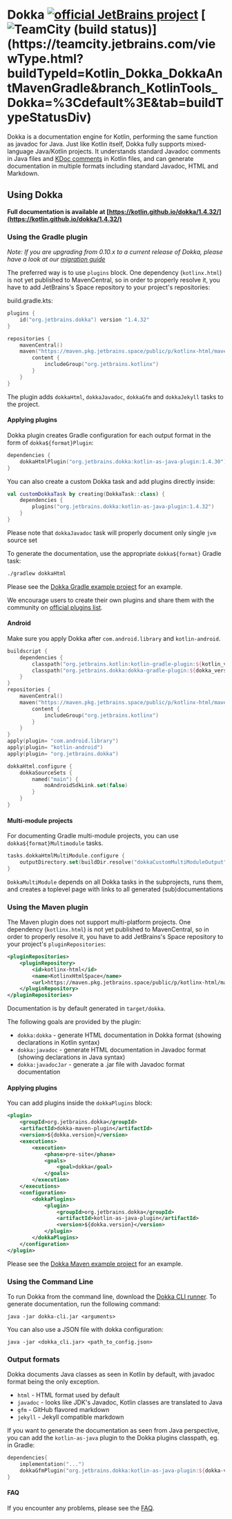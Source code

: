 # Dokka  [![official JetBrains project](https://jb.gg/badges/official.svg)](https://confluence.jetbrains.com/display/ALL/JetBrains+on+GitHub) [![TeamCity (build status)](https://teamcity.jetbrains.com/app/rest/builds/buildType:(id:Kotlin_Dokka_DokkaAntMavenGradle)/statusIcon)](https://teamcity.jetbrains.com/viewType.html?buildTypeId=Kotlin_Dokka_DokkaAntMavenGradle&branch_KotlinTools_Dokka=%3Cdefault%3E&tab=buildTypeStatusDiv) 

Dokka is a documentation engine for Kotlin, performing the same function as javadoc for Java.
Just like Kotlin itself, Dokka fully supports mixed-language Java/Kotlin projects. It understands
standard Javadoc comments in Java files and [KDoc comments](https://kotlinlang.org/docs/reference/kotlin-doc.html) in Kotlin files,
and can generate documentation in multiple formats including standard Javadoc, HTML and Markdown.

## Using Dokka

**Full documentation is available at [https://kotlin.github.io/dokka/1.4.32/](https://kotlin.github.io/dokka/1.4.32/)**

### Using the Gradle plugin
_Note: If you are upgrading from 0.10.x to a current release of Dokka, please have a look at our 
[migration guide](runners/gradle-plugin/MIGRATION.md)_

The preferred way is to use `plugins` block. One dependency (`kotlinx.html`) is not yet published to MavenCentral,
so in order to properly resolve it, you have to add JetBrains's Space repository to your project's repositories:
 
build.gradle.kts:
```kotlin
plugins {
    id("org.jetbrains.dokka") version "1.4.32"
}

repositories {
    mavenCentral()
    maven("https://maven.pkg.jetbrains.space/public/p/kotlinx-html/maven") { 
        content {
            includeGroup("org.jetbrains.kotlinx")
        }
    }
}
```

The plugin adds `dokkaHtml`, `dokkaJavadoc`, `dokkaGfm` and `dokkaJekyll` tasks to the project.
 
#### Applying plugins
Dokka plugin creates Gradle configuration for each output format in the form of `dokka${format}Plugin`:

```kotlin
dependencies {
    dokkaHtmlPlugin("org.jetbrains.dokka:kotlin-as-java-plugin:1.4.30")
}
``` 

You can also create a custom Dokka task and add plugins directly inside:

```kotlin
val customDokkaTask by creating(DokkaTask::class) {
    dependencies {
        plugins("org.jetbrains.dokka:kotlin-as-java-plugin:1.4.32")
    }
}
```

Please note that `dokkaJavadoc` task will properly document only single `jvm` source set

To generate the documentation, use the appropriate `dokka${format}` Gradle task:

```bash
./gradlew dokkaHtml
```

Please see the [Dokka Gradle example project](https://github.com/Kotlin/kotlin-examples/tree/master/gradle/dokka/dokka-gradle-example) for an example.

We encourage users to create their own plugins and share them with the community on [official plugins list](docs/src/doc/docs/community/plugins-list.md).

#### Android

Make sure you apply Dokka after `com.android.library` and `kotlin-android`.

```kotlin
buildscript {
    dependencies {
        classpath("org.jetbrains.kotlin:kotlin-gradle-plugin:${kotlin_version}")
        classpath("org.jetbrains.dokka:dokka-gradle-plugin:${dokka_version}")
    }
}
repositories {
    mavenCentral()
    maven("https://maven.pkg.jetbrains.space/public/p/kotlinx-html/maven") {
        content {
            includeGroup("org.jetbrains.kotlinx")
        }
    }
}
apply(plugin= "com.android.library")
apply(plugin= "kotlin-android")
apply(plugin= "org.jetbrains.dokka")
```

```kotlin
dokkaHtml.configure {
    dokkaSourceSets {
        named("main") {
            noAndroidSdkLink.set(false)
        }   
    }
}
```

#### Multi-module projects
For documenting Gradle multi-module projects, you can use `dokka${format}Multimodule` tasks.

```kotlin
tasks.dokkaHtmlMultiModule.configure {
    outputDirectory.set(buildDir.resolve("dokkaCustomMultiModuleOutput"))
}
```

`DokkaMultiModule` depends on all Dokka tasks in the subprojects, runs them, and creates a toplevel page
with links to all generated (sub)documentations

### Using the Maven plugin

The Maven plugin does not support multi-platform projects. One dependency (`kotlinx.html`) is not yet published to MavenCentral,
so in order to properly resolve it, you have to add JetBrains's Space repository to your project's `pluginRepositories`:

```xml
<pluginRepositories>
    <pluginRepository>
        <id>kotlinx-html</id>
        <name>KotlinxHtmlSpace</name>
        <url>https://maven.pkg.jetbrains.space/public/p/kotlinx-html/maven/</url>
    </pluginRepository>
</pluginRepositories>
```

Documentation is by default generated in `target/dokka`.

The following goals are provided by the plugin:

  * `dokka:dokka` - generate HTML documentation in Dokka format (showing declarations in Kotlin syntax)
  * `dokka:javadoc` - generate HTML documentation in Javadoc format (showing declarations in Java syntax)
  * `dokka:javadocJar` - generate a .jar file with Javadoc format documentation

#### Applying plugins
You can add plugins inside the `dokkaPlugins` block:

```xml
<plugin>
    <groupId>org.jetbrains.dokka</groupId>
    <artifactId>dokka-maven-plugin</artifactId>
    <version>${dokka.version}</version>
    <executions>
        <execution>
            <phase>pre-site</phase>
            <goals>
                <goal>dokka</goal>
            </goals>
        </execution>
    </executions>
    <configuration>
        <dokkaPlugins>
            <plugin>
                <groupId>org.jetbrains.dokka</groupId>
                <artifactId>kotlin-as-java-plugin</artifactId>
                <version>${dokka.version}</version>
            </plugin>
        </dokkaPlugins>
    </configuration>
</plugin>
```

Please see the [Dokka Maven example project](https://github.com/JetBrains/kotlin-examples/tree/master/maven/dokka-maven-example) for an example.

### Using the Command Line

To run Dokka from the command line, download the [Dokka CLI runner](https://mvnrepository.com/artifact/org.jetbrains.dokka/dokka-cli).
To generate documentation, run the following command:
```
java -jar dokka-cli.jar <arguments>
```

You can also use a JSON file with dokka configuration:
 ```
 java -jar <dokka_cli.jar> <path_to_config.json>
 ```

### Output formats<a name="output_formats"></a>
  Dokka documents Java classes as seen in Kotlin by default, with javadoc format being the only exception.

  * `html` - HTML format used by default
  * `javadoc` - looks like JDK's Javadoc, Kotlin classes are translated to Java
  * `gfm` - GitHub flavored markdown
  * `jekyll` - Jekyll compatible markdown

If you want to generate the documentation as seen from Java perspective, you can add the `kotlin-as-java` plugin
to the Dokka plugins classpath, eg. in Gradle:

```kotlin
dependencies{
    implementation("...")
    dokkaGfmPlugin("org.jetbrains.dokka:kotlin-as-java-plugin:${dokka-version}")
}
```

#### FAQ
If you encounter any problems, please see the [FAQ](https://github.com/Kotlin/dokka/wiki/faq).
